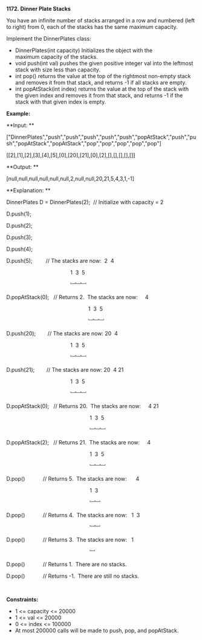 **1172. Dinner Plate Stacks**

You have an infinite number of stacks arranged in a row and numbered (left to right) from 0, each of the stacks has the same maximum capacity.

Implement the DinnerPlates class:

- DinnerPlates(int capacity) Initializes the object with the maximum capacity of the stacks.
- void push(int val) pushes the given positive integer val into the leftmost stack with size less than capacity.
- int pop() returns the value at the top of the rightmost non-empty stack and removes it from that stack, and returns -1 if all stacks are empty.
- int popAtStack(int index) returns the value at the top of the stack with the given index and removes it from that stack, and returns -1 if the stack with that given index is empty.

**Example:**

**Input: **

["DinnerPlates","push","push","push","push","push","popAtStack","push","push","popAtStack","popAtStack","pop","pop","pop","pop","pop"]

[[2],[1],[2],[3],[4],[5],[0],[20],[21],[0],[2],[],[],[],[],[]]

**Output: **

[null,null,null,null,null,null,2,null,null,20,21,5,4,3,1,-1]

**Explanation: **

DinnerPlates D = DinnerPlates(2);  // Initialize with capacity = 2

D.push(1);

D.push(2);

D.push(3);

D.push(4);

D.push(5);         // The stacks are now:  2  4

                                           1  3  5

                                           ﹈﹈﹈

D.popAtStack(0);   // Returns 2.  The stacks are now:     4

                                                       1  3  5

                                                       ﹈﹈﹈

D.push(20);        // The stacks are now: 20  4

                                           1  3  5

                                           ﹈﹈﹈

D.push(21);        // The stacks are now: 20  4 21

                                           1  3  5

                                           ﹈﹈﹈

D.popAtStack(0);   // Returns 20.  The stacks are now:     4 21

                                                        1  3  5

                                                        ﹈﹈﹈

D.popAtStack(2);   // Returns 21.  The stacks are now:     4

                                                        1  3  5

                                                        ﹈﹈﹈ 

D.pop()            // Returns 5.  The stacks are now:      4

                                                        1  3 

                                                        ﹈﹈ 

D.pop()            // Returns 4.  The stacks are now:   1  3 

                                                        ﹈﹈   

D.pop()            // Returns 3.  The stacks are now:   1 

                                                        ﹈   

D.pop()            // Returns 1.  There are no stacks.

D.pop()            // Returns -1.  There are still no stacks.

 

**Constraints:**

- 1 &lt;= capacity &lt;= 20000
- 1 &lt;= val &lt;= 20000
- 0 &lt;= index &lt;= 100000
- At most 200000 calls will be made to push, pop, and popAtStack.
